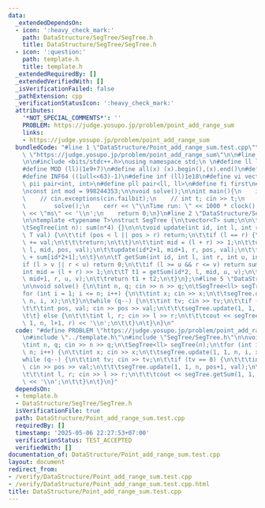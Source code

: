 ```yaml
---
data:
  _extendedDependsOn:
  - icon: ':heavy_check_mark:'
    path: DataStructure/SegTree/SegTree.h
    title: DataStructure/SegTree/SegTree.h
  - icon: ':question:'
    path: template.h
    title: template.h
  _extendedRequiredBy: []
  _extendedVerifiedWith: []
  _isVerificationFailed: false
  _pathExtension: cpp
  _verificationStatusIcon: ':heavy_check_mark:'
  attributes:
    '*NOT_SPECIAL_COMMENTS*': ''
    PROBLEM: https://judge.yosupo.jp/problem/point_add_range_sum
    links:
    - https://judge.yosupo.jp/problem/point_add_range_sum
  bundledCode: "#line 1 \"DataStructure/Point_add_range_sum.test.cpp\"\n#define PROBLEM\
    \ \"https://judge.yosupo.jp/problem/point_add_range_sum\"\n\n#line 2 \"template.h\"\
    \n\n#include <bits/stdc++.h>\nusing namespace std;\n \n#define ll long long\n\
    #define MOD (ll)(1e9+7)\n#define all(x) (x).begin(),(x).end()\n#define INF32 ((1ull<<31)-1)\n\
    #define INF64 ((1ull<<63)-1)\n#define inf (ll)1e18\n#define vi vector<int>\n#define\
    \ pii pair<int, int>\n#define pll pair<ll, ll>\n#define fi first\n#define se second\n\
    \nconst int mod = 998244353;\n\nvoid solve();\n\nint main(){\n    ios_base::sync_with_stdio(false);cin.tie(NULL);\n\
    \    // cin.exceptions(cin.failbit);\n    // int t; cin >> t;\n    // while(t--)\n\
    \        solve();\n    cerr << \"\\nTime run: \" << 1000 * clock() / CLOCKS_PER_SEC\
    \ << \"ms\" << '\\n';\n    return 0;\n}\n#line 2 \"DataStructure/SegTree/SegTree.h\"\
    \n\ntemplate <typename T>\nstruct SegTree {\n\tvector<T> sum;\n\n\tSegTree() {}\n\
    \tSegTree(int n): sum(n*4) {}\n\n\tvoid update(int id, int l, int r, int pos,\
    \ T val) {\n\t\tif (pos < l || pos > r) return;\n\t\tif (l == r) {\n\t\t\tsum[id]\
    \ += val;\n\t\t\treturn;\n\t\t}\n\t\tint mid = (l + r) >> 1;\n\t\tupdate(id*2,\
    \ l, mid, pos, val);\n\t\tupdate(id*2+1, mid+1, r, pos, val);\n\t\tsum[id] = sum[id*2]\
    \ + sum[id*2+1];\n\t}\n\n\tT getSum(int id, int l, int r, int u, int v) {\n\t\t\
    if (l > v || r < u) return 0;\n\t\tif (l >= u && r <= v) return sum[id];\n\t\t\
    int mid = (l + r) >> 1;\n\t\tT t1 = getSum(id*2, l, mid, u, v);\n\t\tT t2 = getSum(id*2+1,\
    \ mid+1, r, u, v);\n\t\treturn t1 + t2;\n\t}\n};\n#line 5 \"DataStructure/Point_add_range_sum.test.cpp\"\
    \n\nvoid solve() {\n\tint n, q; cin >> n >> q;\n\tSegTree<ll> segTree(n);\n\t\
    for (int i = 1; i <= n; i++) {\n\t\tint x; cin >> x;\n\t\tsegTree.update(1, 1,\
    \ n, i, x);\n\t}\n\twhile (q--) {\n\t\tint tv; cin >> tv;\n\t\tif (tv == 0) {\n\
    \t\t\tint pos, val; cin >> pos >> val;\n\t\t\tsegTree.update(1, 1, n, pos+1, val);\n\
    \t\t} else {\n\t\t\tint l, r; cin >> l >> r;\n\t\t\tcout << segTree.getSum(1,\
    \ 1, n, l+1, r) << '\\n';\n\t\t}\n\t}\n}\n"
  code: "#define PROBLEM \"https://judge.yosupo.jp/problem/point_add_range_sum\"\n\
    \n#include \"../template.h\"\n#include \"SegTree/SegTree.h\"\n\nvoid solve() {\n\
    \tint n, q; cin >> n >> q;\n\tSegTree<ll> segTree(n);\n\tfor (int i = 1; i <=\
    \ n; i++) {\n\t\tint x; cin >> x;\n\t\tsegTree.update(1, 1, n, i, x);\n\t}\n\t\
    while (q--) {\n\t\tint tv; cin >> tv;\n\t\tif (tv == 0) {\n\t\t\tint pos, val;\
    \ cin >> pos >> val;\n\t\t\tsegTree.update(1, 1, n, pos+1, val);\n\t\t} else {\n\
    \t\t\tint l, r; cin >> l >> r;\n\t\t\tcout << segTree.getSum(1, 1, n, l+1, r)\
    \ << '\\n';\n\t\t}\n\t}\n}"
  dependsOn:
  - template.h
  - DataStructure/SegTree/SegTree.h
  isVerificationFile: true
  path: DataStructure/Point_add_range_sum.test.cpp
  requiredBy: []
  timestamp: '2025-05-06 22:27:53+07:00'
  verificationStatus: TEST_ACCEPTED
  verifiedWith: []
documentation_of: DataStructure/Point_add_range_sum.test.cpp
layout: document
redirect_from:
- /verify/DataStructure/Point_add_range_sum.test.cpp
- /verify/DataStructure/Point_add_range_sum.test.cpp.html
title: DataStructure/Point_add_range_sum.test.cpp
---
```

